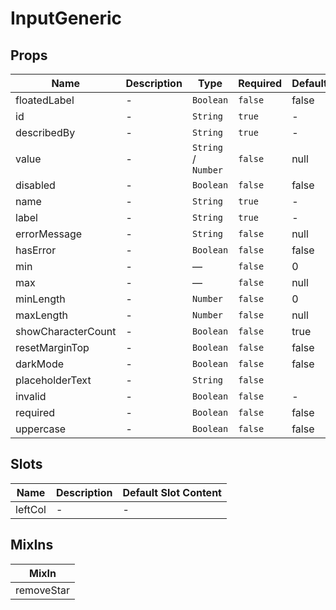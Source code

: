 # InputGeneric

## Props

<!-- @vuese:InputGeneric:props:start -->
|Name|Description|Type|Required|Default|
|---|---|---|---|---|
|floatedLabel|-|`Boolean`|`false`|false|
|id|-|`String`|`true`|-|
|describedBy|-|`String`|`true`|-|
|value|-|`String` /  `Number`|`false`|null|
|disabled|-|`Boolean`|`false`|false|
|name|-|`String`|`true`|-|
|label|-|`String`|`true`|-|
|errorMessage|-|`String`|`false`|null|
|hasError|-|`Boolean`|`false`|false|
|min|-|—|`false`|0|
|max|-|—|`false`|null|
|minLength|-|`Number`|`false`|0|
|maxLength|-|`Number`|`false`|null|
|showCharacterCount|-|`Boolean`|`false`|true|
|resetMarginTop|-|`Boolean`|`false`|false|
|darkMode|-|`Boolean`|`false`|false|
|placeholderText|-|`String`|`false`| |
|invalid|-|`Boolean`|`false`|-|
|required|-|`Boolean`|`false`|false|
|uppercase|-|`Boolean`|`false`|false|

<!-- @vuese:InputGeneric:props:end -->


## Slots

<!-- @vuese:InputGeneric:slots:start -->
|Name|Description|Default Slot Content|
|---|---|---|
|leftCol|-|-|

<!-- @vuese:InputGeneric:slots:end -->


## MixIns

<!-- @vuese:InputGeneric:mixIns:start -->
|MixIn|
|---|
|removeStar|

<!-- @vuese:InputGeneric:mixIns:end -->


